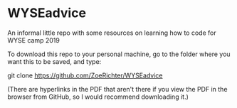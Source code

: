 # WYSEadvice
An informal little repo with some resources on learning how to code for WYSE camp 2019

To download this repo to your personal machine, go to the folder where you want this to be saved, and type:

git clone https://github.com/ZoeRichter/WYSEadvice

(There are hyperlinks in the PDF that aren't there if you view the PDF in the browser from GitHub, so I would recommend downloading it.)